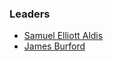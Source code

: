 ### Leaders

* [Samuel Elliott Aldis](mailto:samuel.aldis@owasp.org)
* [James Burford](mailto:james.burford@owasp.org)
